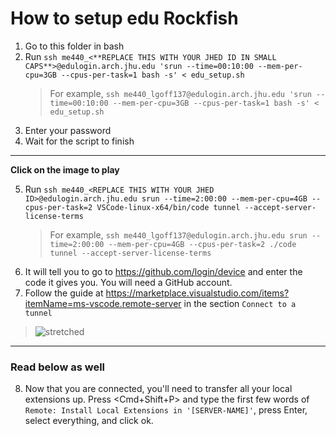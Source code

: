 # How to setup edu Rockfish

1. Go to this folder in bash
2. Run `ssh me440_<**REPLACE THIS WITH YOUR JHED ID IN SMALL CAPS**>@edulogin.arch.jhu.edu 'srun --time=00:10:00 --mem-per-cpu=3GB --cpus-per-task=1 bash -s' < edu_setup.sh`
    > For example, `ssh me440_lgoff137@edulogin.arch.jhu.edu 'srun --time=00:10:00 --mem-per-cpu=3GB --cpus-per-task=1 bash -s' < edu_setup.sh`
4. Enter your password
5. Wait for the script to finish

---

**Click on the image to play**

5. Run `ssh me440_<REPLACE THIS WITH YOUR JHED ID>@edulogin.arch.jhu.edu srun --time=2:00:00 --mem-per-cpu=4GB --cpus-per-task=2 VSCode-linux-x64/bin/code tunnel --accept-server-license-terms`
    > For example, `ssh me440_lgoff137@edulogin.arch.jhu.edu srun --time=2:00:00 --mem-per-cpu=4GB --cpus-per-task=2 ./code tunnel --accept-server-license-terms`
7. It will tell you to go to <https://github.com/login/device> and enter the code it gives you. You will need a GitHub account.
8. Follow the guide at <https://marketplace.visualstudio.com/items?itemName=ms-vscode.remote-server> in the section `Connect to a tunnel`

> ![stretched](https://github.com/gofflab/quant_mol_neuro_2023/assets/34997334/95c7c9a4-f7ac-40e5-ab57-95a43809fec1)

---

### Read below as well

8. Now that you are connected, you'll need to transfer all your local extensions up. Press <Cmd+Shift+P> and type the first few words of `Remote: Install Local Extensions in '[SERVER-NAME]'`, press Enter, select everything, and click ok.
